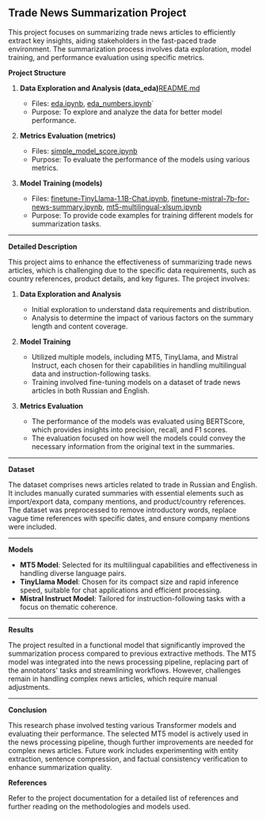 ## Trade News Summarization Project



This project focuses on summarizing trade news articles to efficiently extract key insights, aiding stakeholders in the fast-paced trade environment. The summarization process involves data exploration, model training, and performance evaluation using specific metrics.

**Project Structure**

1. **Data Exploration and Analysis (data_eda)**[README.md](setup/README.md)
   - Files: [eda.ipynb](data_eda/eda.ipynb), [eda_numbers.ipynb](data_eda/eda_numbers.ipynb)`
   - Purpose: To explore and analyze the data for better model performance.

2. **Metrics Evaluation (metrics)**
   - Files: [simple_model_score.ipynb](metrics/simple_model_score.ipynb)
   - Purpose: To evaluate the performance of the models using various metrics.

3. **Model Training (models)**
   - Files: [finetune-TinyLlama-1.1B-Chat.ipynb](models/finetune-TinyLlama-1.1B-Chat.ipynb), [finetune-mistral-7b-for-news-summary.ipynb](models/finetune-mistral-7b-for-news-summary.ipynb), [mt5-multilingual-xlsum.ipynb](models/mt5-multilingual-xlsum.ipynb)
   - Purpose: To provide code examples for training different models for summarization tasks.
---
**Detailed Description**

This project aims to enhance the effectiveness of summarizing trade news articles, which is challenging due to the specific data requirements, such as country references, product details, and key figures. The project involves:

1. **Data Exploration and Analysis**
   - Initial exploration to understand data requirements and distribution.
   - Analysis to determine the impact of various factors on the summary length and content coverage.

2. **Model Training**
   - Utilized multiple models, including MT5, TinyLlama, and Mistral Instruct, each chosen for their capabilities in handling multilingual data and instruction-following tasks.
   - Training involved fine-tuning models on a dataset of trade news articles in both Russian and English.

3. **Metrics Evaluation**
   - The performance of the models was evaluated using BERTScore, which provides insights into precision, recall, and F1 scores.
   - The evaluation focused on how well the models could convey the necessary information from the original text in the summaries.

---

**Dataset**

The dataset comprises news articles related to trade in Russian and English. It includes manually curated summaries with essential elements such as import/export data, company mentions, and product/country references. The dataset was preprocessed to remove introductory words, replace vague time references with specific dates, and ensure company mentions were included.

---
**Models**

- **MT5 Model**: Selected for its multilingual capabilities and effectiveness in handling diverse language pairs.
- **TinyLlama Model**: Chosen for its compact size and rapid inference speed, suitable for chat applications and efficient processing.
- **Mistral Instruct Model**: Tailored for instruction-following tasks with a focus on thematic coherence.

---
**Results**

The project resulted in a functional model that significantly improved the summarization process compared to previous extractive methods. The MT5 model was integrated into the news processing pipeline, replacing part of the annotators' tasks and streamlining workflows. However, challenges remain in handling complex news articles, which require manual adjustments.

---
**Conclusion**

This research phase involved testing various Transformer models and evaluating their performance. The selected MT5 model is actively used in the news processing pipeline, though further improvements are needed for complex news articles. Future work includes experimenting with entity extraction, sentence compression, and factual consistency verification to enhance summarization quality.

**References**

Refer to the project documentation for a detailed list of references and further reading on the methodologies and models used.
